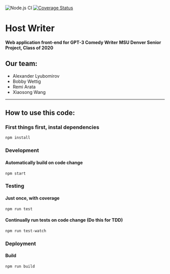![Node.js CI](https://github.com/hostwriter/hostwriter.github.io/workflows/Node.js%20CI/badge.svg?branch=master)
[![Coverage Status](https://coveralls.io/repos/github/hostwriter/hostwriter.github.io/badge.svg?branch=master)](https://coveralls.io/github/hostwriter/hostwriter.github.io?branch=master)
# Host Writer
**Web application front-end for GPT-3 Comedy Writer**
**MSU Denver Senior Project, Class of 2020**
## Our team:
- Alexander Lyubomirov
- Bobby Wettig
- Remi Arata
- Xiaosong Wang
---
## How to use this code:
### First things first, instal dependencies
`npm install`


### Development
#### Automatically build on code change
`npm start`


### Testing
#### Just once, with coverage
`npm run test`
#### Continually run tests on code change (Do this for TDD)
`npm run test-watch`


### Deployment
#### Build
`npm run build`
